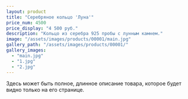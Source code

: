 ```yaml
---
layout: product
title: "Серебряное кольцо 'Луна'"
price_num: 4500
price_display: "4 500 руб."
description: "Кольцо из серебра 925 пробы с лунным камнем."
image: "/assets/images/products/00001/main.jpg"
gallery_path: "/assets/images/products/00001/"
gallery_images:
  - "main.jpg"
  - "1.jpg"
  - "2.jpg"
---
```


Здесь может быть полное, длинное описание товара, которое будет видно только на его странице.